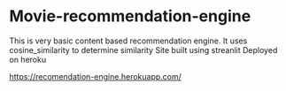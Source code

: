 # Movie-recommendation-engine
This is very basic content based recommendation engine.
It uses cosine_similarity to determine similarity
Site built using streanlit
Deployed on heroku

https://recomendation-engine.herokuapp.com/
